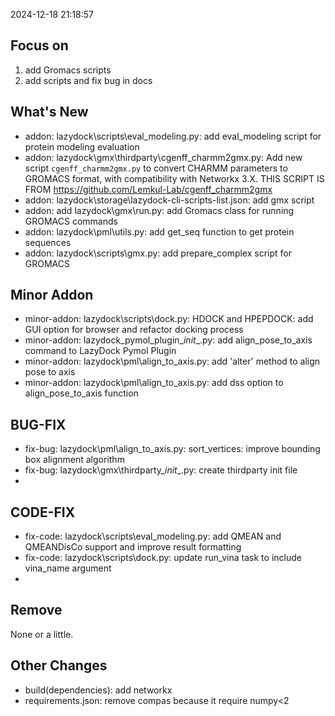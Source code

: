 <!--
 * @Date: 2024-12-18 21:18:57
 * @LastEditors: BHM-Bob 2262029386@qq.com
 * @LastEditTime: 2024-12-18 21:19:07
 * @Description: 
-->
2024-12-18 21:18:57

## Focus on  
1. add Gromacs scripts
2. add scripts and fix bug in docs


## What's New  
- addon: lazydock\scripts\eval_modeling.py: add eval_modeling script for protein modeling evaluation  
- addon: lazydock\gmx\thirdparty\cgenff_charmm2gmx.py: Add new script `cgenff_charmm2gmx.py` to convert CHARMM parameters to GROMACS format, with compatibility with Networkx 3.X. THIS SCRIPT IS FROM https://github.com/Lemkul-Lab/cgenff_charmm2gmx  
- addon: lazydock\storage\lazydock-cli-scripts-list.json: add gmx script  
- addon: add lazydock\gmx\run.py: add Gromacs class for running GROMACS commands
- addon: lazydock\pml\utils.py: add get_seq function to get protein sequences
- addon: lazydock\scripts\gmx.py: add prepare_complex script for GROMACS


## Minor Addon
- minor-addon: lazydock\scripts\dock.py: HDOCK and HPEPDOCK: add GUI option for browser and refactor docking process  
- minor-addon: lazydock_pymol_plugin\__init__.py: add align_pose_to_axis command to LazyDock Pymol Plugin  
- minor-addon: lazydock\pml\align_to_axis.py: add 'alter' method to align pose to axis  
- minor-addon: lazydock\pml\align_to_axis.py: add dss option to align_pose_to_axis function  

  
## BUG-FIX  
- fix-bug: lazydock\pml\align_to_axis.py: sort_vertices: improve bounding box alignment algorithm  
- fix-bug: lazydock\gmx\thirdparty\__init__.py: create thirdparty init file  
- 
 

## CODE-FIX 
- fix-code: lazydock\scripts\eval_modeling.py: add QMEAN and QMEANDisCo support and improve result formatting  
- fix-code: lazydock\scripts\dock.py: update run_vina task to include vina_name argument  
- 

  
## Remove  
None or a little.  

  
## Other Changes  
- build(dependencies): add networkx  
- requirements.json: remove compas because it require numpy<2
